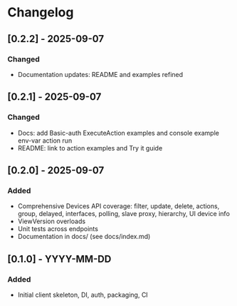 # Changelog

## [0.2.2] - 2025-09-07
### Changed
- Documentation updates: README and examples refined

## [0.2.1] - 2025-09-07
### Changed
- Docs: add Basic-auth ExecuteAction examples and console example env-var action run
- README: link to action examples and Try it guide

## [0.2.0] - 2025-09-07
### Added
- Comprehensive Devices API coverage: filter, update, delete, actions, group, delayed, interfaces, polling, slave proxy, hierarchy, UI device info
- ViewVersion overloads
- Unit tests across endpoints
 - Documentation in docs/ (see docs/index.md)

## [0.1.0] - YYYY-MM-DD
### Added
- Initial client skeleton, DI, auth, packaging, CI
